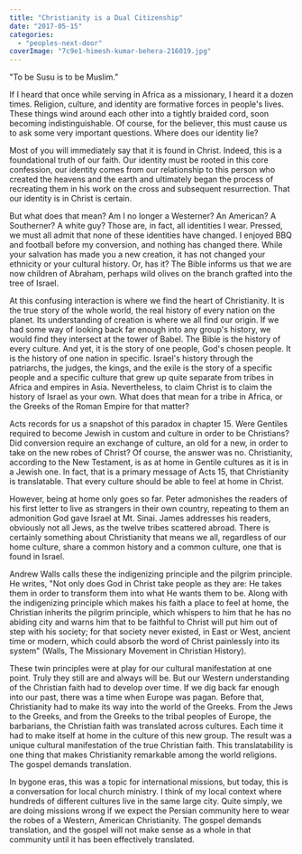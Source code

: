 ```yaml
---
title: "Christianity is a Dual Citizenship"
date: "2017-05-15"
categories: 
  - "peoples-next-door"
coverImage: "7c9e1-himesh-kumar-behera-216019.jpg"
---
```


"To be Susu is to be Muslim."

If I heard that once while serving in Africa as a missionary, I heard it a dozen times. Religion, culture, and identity are formative forces in people's lives. These things wind around each other into a tightly braided cord, soon becoming indistinguishable. Of course, for the believer, this must cause us to ask some very important questions. Where does our identity lie?

Most of you will immediately say that it is found in Christ. Indeed, this is a foundational truth of our faith. Our identity must be rooted in this core confession, our identity comes from our relationship to this person who created the heavens and the earth and ultimately began the process of recreating them in his work on the cross and subsequent resurrection. That our identity is in Christ is certain.

But what does that mean? Am I no longer a Westerner? An American? A Southerner? A white guy? Those are, in fact, all identities I wear. Pressed, we must all admit that none of these identities have changed. I enjoyed BBQ and football before my conversion, and nothing has changed there. While your salvation has made you a new creation, it has not changed your ethnicity or your cultural history. Or, has it? The Bible informs us that we are now children of Abraham, perhaps wild olives on the branch grafted into the tree of Israel.

At this confusing interaction is where we find the heart of Christianity. It is the true story of the whole world, the real history of every nation on the planet. Its understanding of creation is where we all find our origin. If we had some way of looking back far enough into any group's history, we would find they intersect at the tower of Babel. The Bible is the history of every culture. And yet, it is the story of one people, God's chosen people. It is the history of one nation in specific. Israel's history through the patriarchs, the judges, the kings, and the exile is the story of a specific people and a specific culture that grew up quite separate from tribes in Africa and empires in Asia. Nevertheless, to claim Christ is to claim the history of Israel as your own. What does that mean for a tribe in Africa, or the Greeks of the Roman Empire for that matter?

Acts records for us a snapshot of this paradox in chapter 15. Were Gentiles required to become Jewish in custom and culture in order to be Christians? Did conversion require an exchange of culture, an old for a new, in order to take on the new robes of Christ? Of course, the answer was no. Christianity, according to the New Testament, is as at home in Gentile cultures as it is in a Jewish one. In fact, that is a primary message of Acts 15, that Christianity is translatable. That every culture should be able to feel at home in Christ.

However, being at home only goes so far. Peter admonishes the readers of his first letter to live as strangers in their own country, repeating to them an admonition God gave Israel at Mt. Sinai. James addresses his readers, obviously not all Jews, as the twelve tribes scattered abroad. There is certainly something about Christianity that means we all, regardless of our home culture, share a common history and a common culture, one that is found in Israel.

Andrew Walls calls these the indigenizing principle and the pilgrim principle. He writes, "Not only does God in Christ take people as they are: He takes them in order to transform them into what He wants them to be. Along with the indigenizing principle which makes his faith a place to feel at home, the Christian inherits the pilgrim principle, which whispers to him that he has no abiding city and warns him that to be faithful to Christ will put him out of step with his society; for that society never existed, in East or West, ancient time or modern, which could absorb the word of Christ painlessly into its system" (Walls, The Missionary Movement in Christian History).

These twin principles were at play for our cultural manifestation at one point. Truly they still are and always will be. But our Western understanding of the Christian faith had to develop over time. If we dig back far enough into our past, there was a time when Europe was pagan. Before that, Christianity had to make its way into the world of the Greeks. From the Jews to the Greeks, and from the Greeks to the tribal peoples of Europe, the barbarians, the Christian faith was translated across cultures. Each time it had to make itself at home in the culture of this new group. The result was a unique cultural manifestation of the true Christian faith. This translatability is one thing that makes Christianity remarkable among the world religions. The gospel demands translation.

In bygone eras, this was a topic for international missions, but today, this is a conversation for local church ministry. I think of my local context where hundreds of different cultures live in the same large city. Quite simply, we are doing missions wrong if we expect the Persian community here to wear the robes of a Western, American Christianity. The gospel demands translation, and the gospel will not make sense as a whole in that community until it has been effectively translated.
